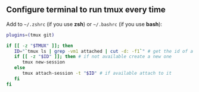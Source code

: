 Configure terminal to run tmux every time
-----------------------------------------

Add to `~/.zshrc` (if you use **zsh**) or `~/.bashrc` (if you use **bash**):

```bash
plugins=(tmux git)

if [[ -z "$TMUX" ]]; then
   ID="`tmux ls | grep -vm1 attached | cut -d: -f1`" # get the id of a deattached session
   if [[ -z "$ID" ]]; then # if not available create a new one
      tmux new-session
   else
      tmux attach-session -t "$ID" # if available attach to it
   fi
fi
```
